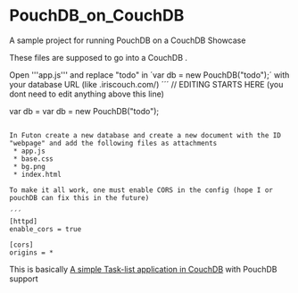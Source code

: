 # PouchDB_on_CouchDB
A sample project for running PouchDB on a CouchDB Showcase

These files are supposed to go into a CouchDB .

Open '''app.js''' and replace "todo" in ´var db = new PouchDB("todo");´ with your database URL (like <user>.iriscouch.com/<dbname>)
´´´
// EDITING STARTS HERE (you dont need to edit anything above this line)

  var db = var db = new PouchDB("todo");
  
```

In Futon create a new database and create a new document with the ID "webpage" and add the following files as attachments
 * app.js
 * base.css
 * bg.png 
 * index.html
 
To make it all work, one must enable CORS in the config (hope I or pouchDB can fix this in the future)

´´´
[httpd]
enable_cors = true

[cors]
origins = *
```

This is basically 
[A simple Task-list application in CouchDB](http://www.speqmath.com/tutorials/couchdb_tasklist/index.html)
with PouchDB support